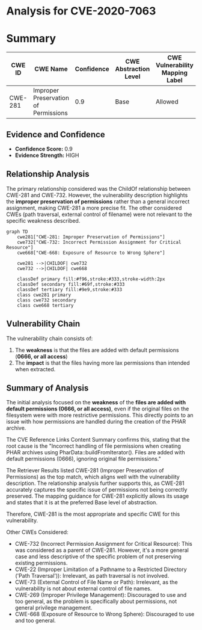 # Analysis for CVE-2020-7063

# Summary
| CWE ID | CWE Name | Confidence | CWE Abstraction Level | CWE Vulnerability Mapping Label | CWE-Vulnerability Mapping Notes |
|---|---|---|---|---|---|
| CWE-281 | Improper Preservation of Permissions | 0.9 | Base | Allowed | Primary CWE |

## Evidence and Confidence

*   **Confidence Score:** 0.9
*   **Evidence Strength:** HIGH

## Relationship Analysis
The primary relationship considered was the ChildOf relationship between CWE-281 and CWE-732. However, the vulnerability description highlights the **improper preservation of permissions** rather than a general incorrect assignment, making CWE-281 a more precise fit. The other considered CWEs (path traversal, external control of filename) were not relevant to the specific weakness described.

```mermaid
graph TD
    cwe281["CWE-281: Improper Preservation of Permissions"]
    cwe732["CWE-732: Incorrect Permission Assignment for Critical Resource"]
    cwe668["CWE-668: Exposure of Resource to Wrong Sphere"]

    cwe281 -->|CHILDOF| cwe732
    cwe732 -->|CHILDOF| cwe668

    classDef primary fill:#f96,stroke:#333,stroke-width:2px
    classDef secondary fill:#69f,stroke:#333
    classDef tertiary fill:#9e9,stroke:#333
    class cwe281 primary
    class cwe732 secondary
    class cwe668 tertiary
```

## Vulnerability Chain
The vulnerability chain consists of:
1.  The **weakness** is that the files are added with default permissions (**0666, or all access**)
2.  The **impact** is that the files having more lax permissions than intended when extracted.

## Summary of Analysis
The initial analysis focused on the **weakness** of the **files are added with default permissions (0666, or all access)**, even if the original files on the filesystem were with more restrictive permissions. This directly points to an issue with how permissions are handled during the creation of the PHAR archive.

The CVE Reference Links Content Summary confirms this, stating that the root cause is the "Incorrect handling of file permissions when creating PHAR archives using PharData::buildFromIterator(). Files are added with default permissions (0666), ignoring original file permissions."

The Retriever Results listed CWE-281 (Improper Preservation of Permissions) as the top match, which aligns well with the vulnerability description. The relationship analysis further supports this, as CWE-281 accurately captures the specific issue of permissions not being correctly preserved. The mapping guidance for CWE-281 explicitly allows its usage and states that it is at the preferred Base level of abstraction.

Therefore, CWE-281 is the most appropriate and specific CWE for this vulnerability.

Other CWEs Considered:

*   CWE-732 (Incorrect Permission Assignment for Critical Resource): This was considered as a parent of CWE-281. However, it's a more general case and less descriptive of the specific problem of not preserving existing permissions.
*   CWE-22 (Improper Limitation of a Pathname to a Restricted Directory ('Path Traversal')): Irrelevant, as path traversal is not involved.
*   CWE-73 (External Control of File Name or Path): Irrelevant, as the vulnerability is not about external control of file names.
*   CWE-269 (Improper Privilege Management): Discouraged to use and too general, as the problem is specifically about permissions, not general privilege management.
*   CWE-668 (Exposure of Resource to Wrong Sphere): Discouraged to use and too general.